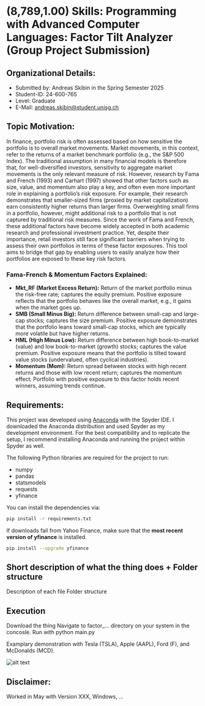 # (8,789,1.00) Skills: Programming with Advanced Computer Languages: Factor Tilt Analyzer (Group Project Submission)
## Organizational Details:
- Submitted by: Andreas Skibin in the Spring Semester 2025
- Student-ID: 24-600-765
- Level: Graduate
- E-Mail: andreas.skibin@student.unisg.ch

## Topic Motivation:
In finance, portfolio risk is often assessed based on how sensitive the portfolio is to overall market movements. Market movements, in this context, refer to the returns of a market benchmark portfolio (e.g., the S&P 500 Index). The traditional assumption in many financial models is therefore that, for well-diversified investors, sensitivity to aggregate market movements is the only relevant measure of risk. However, research by Fama and French (1993) and Carhart (1997) showed that other factors such as size, value, and momentum also play a key, and often even more important role in explaining a portfolio’s risk exposure. For example, their research demonstrates that smaller-sized firms (proxied by market capitalization) earn consistently higher returns than larger firms. Overweighting small firms in a portfolio, however, might additional risk to a portfolio that is not captured by traditional risk measures. Since the work of Fama and French, these additional factors have become widely accepted in both academic research and professional investment practice. Yet, despite their importance, retail investors still face significant barriers when trying to assess their own portfolios in terms of these factor exposures. This tool aims to bridge that gap by enabling users to easily analyze how their portfolios are exposed to these key risk factors.

### Fama-French & Momentum Factors Explained:
- **Mkt_RF (Market Excess Return):** Return of the market portfolio minus the risk-free rate; captures the equity premium. Positive exposure reflects that the portfolio behaves like the overall market, e.g., it gains when the market goes up.
- **SMB (Small Minus Big):** Return difference between small-cap and large-cap stocks; captures the size premium. Positive exposure demonstrates that the portfolio leans toward small-cap stocks, which are typically more volatile but have higher returns.
- **HML (High Minus Low):** Return difference between high book-to-market (value) and low book-to-market (growth) stocks; captures the value premium. Positive exposure means that the portfolio is tilted toward value stocks (undervalued, often cyclical industries). 
- **Momentum (Mom):** Return spread between stocks with high recent returns and those with low recent return; captures the momentum effect. Portfolio with positive exposure to this factor holds recent winners, assuming trends continue.

## Requirements:
This project was developed using [Anaconda](https://www.anaconda.com/) with the Spyder IDE. I downloaded the Anaconda distribution and used Spyder as my development environment. For the best compatibility and to replicate the setup, I recommend installing Anaconda and running the project within Spyder as well.

The following Python libraries are required for the project to run:
- numpy
- pandas
- statsmodels
- requests
- yfinance 

You can install the dependencies via:
```bash
pip install -r requirements.txt
```

If downloads fail from Yahoo Finance, make sure that the **most recent version of yfinance** is installed.
```bash
pip install --upgrade yfinance
```


## Short description of what the thing does + Folder structure 


Description of each file 
Folder structure 






## Execution
Download the thing
Navigate to factor_... directory on your system in the concosle.
Run with python main.py



Examplary demonstration with Tesla (TSLA), Apple (AAPL), Ford (F), and McDonalds (MCD).


![alt text](img/demonstration.gif)
  












## Disclaimer:
Worked in May with Version XXX, Windows, ...
